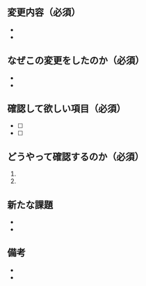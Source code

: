 ## 変更内容（必須）

-
-

## なぜこの変更をしたのか（必須）

-
-

## 確認して欲しい項目（必須）

- [ ]
- [ ]

## どうやって確認するのか（必須）

1.
1.

## 新たな課題

-
-

## 備考

-
-